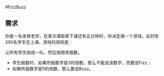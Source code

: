 #FizzBuzz

## 需求
你是一名体育老师，在某次课距离下课还有五分钟时，你决定搞一个游戏。此时有200名学生在上课。游戏的规则是：

让所有学生拍成一队，然后按顺序报数。
* 学生报数时，如果所报数字是3的倍数，那么不能说该数字，而要说Fizz；
* 如果所报数字是5的倍数，那么要说Buzz。

